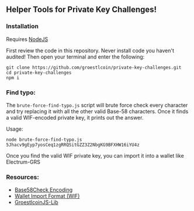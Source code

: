 ## Helper Tools for Private Key Challenges!

### Installation
Requires [NodeJS](https://nodejs.org/en/)

First review the code in this repository. Never install code you haven't audited! Then open your terminal and enter the following:
```
git clone https://github.com/groestlcoin/private-key-challenges.git
cd private-key-challenges
npm i
```

### Find typo:

The `brute-force-find-typo.js` script will brute force check every character and try replacing it with
all the other valid Base-58 characters. Once it finds a valid WIF-encoded private key, it prints
out the answer.

Usage:

```
node brute-force-find-typo.js 5Jhacv9gEyp7yosCeq1zgRRQSitGZZ3Z2NbgKG9BFXHW16iYU4z
```

Once you find the valid WIF private key, you can import it into a wallet like Electrum-GRS

### Resources:
- [Base58Check Encoding](https://en.bitcoin.it/wiki/Base58Check_encoding)
- [Wallet Import Format (WIF)](https://en.bitcoin.it/wiki/Wallet_import_format)
- [GroestlcoinJS-Lib](https://github.com/Groestlcoin/groestlcoinjs-lib)
